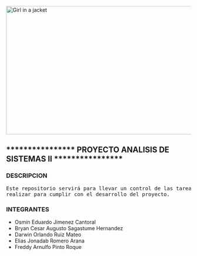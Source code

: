 <!DOCTYPE html>
<html>
<body>
<img src="https://www.queestudiar.org/wp-content/uploads/2017/10/software-750x350.jpg" alt="Girl in a jacket" width="750" height="350">
<h2>**************** PROYECTO ANALISIS DE SISTEMAS II ****************</h2>
<h3>DESCRIPCION</h3>
<pre>Este repositorio servirá para llevar un control de las tareas que cada integrante del grupo debe 
realizar para cumplir con el desarrollo del proyecto.</pre> 
<h3>INTEGRANTES</h3>
<ul>
<li>Osmin Eduardo Jimenez Cantoral</li>
<li>Bryan Cesar Augusto Sagastume Hernandez</li>
<li>Darwin Orlando Ruiz Mateo</li>
<li>Elias Jonadab Romero Arana</li>
<li>Freddy Arnulfo Pinto Roque</li>
</ul>
</body>
</html>
